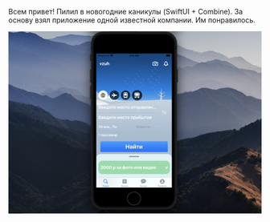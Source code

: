 Всем привет! 
Пилил в новогодние каникулы (SwiftUI + Combine). За основу  взял приложение одной известной компании. Им понравилось. 

![Screenshot](Снимок%20экрана%202023-01-30%20в%2014.41.00.png)
